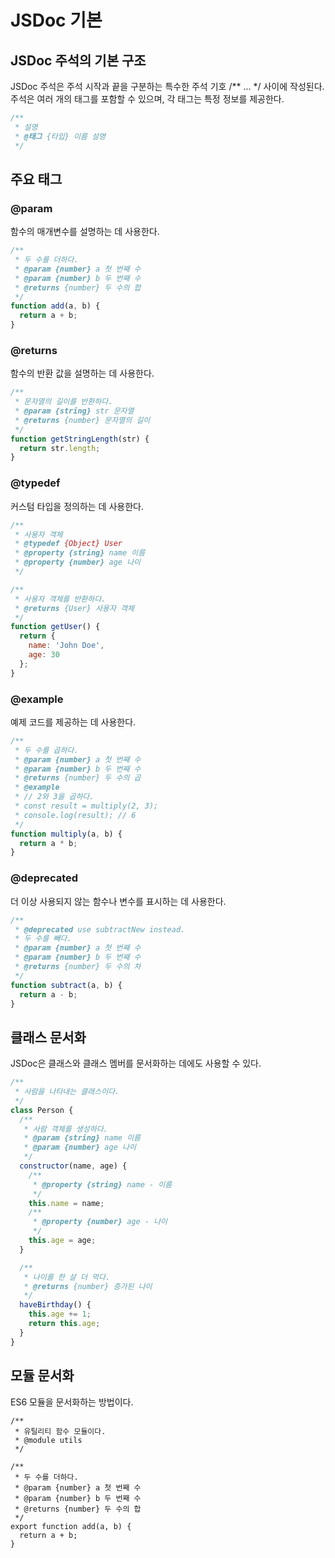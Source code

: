 # JSDoc 기본
## JSDoc 주석의 기본 구조
JSDoc 주석은 주석 시작과 끝을 구분하는 특수한 주석 기호 /** ... */ 사이에 작성된다. 주석은 여러 개의 태그를 포함할 수 있으며, 각 태그는 특정 정보를 제공한다.

```js
/**
 * 설명
 * @태그 {타입} 이름 설명
 */
```

## 주요 태그
### @param
함수의 매개변수를 설명하는 데 사용한다.

```javascript
/**
 * 두 수를 더하다.
 * @param {number} a 첫 번째 수
 * @param {number} b 두 번째 수
 * @returns {number} 두 수의 합
 */
function add(a, b) {
  return a + b;
}
```

### @returns
함수의 반환 값을 설명하는 데 사용한다.

```javascript
/**
 * 문자열의 길이를 반환하다.
 * @param {string} str 문자열
 * @returns {number} 문자열의 길이
 */
function getStringLength(str) {
  return str.length;
}
```
### @typedef
커스텀 타입을 정의하는 데 사용한다.

```javascript
/**
 * 사용자 객체
 * @typedef {Object} User
 * @property {string} name 이름
 * @property {number} age 나이
 */

/**
 * 사용자 객체를 반환하다.
 * @returns {User} 사용자 객체
 */
function getUser() {
  return {
    name: 'John Doe',
    age: 30
  };
}
```

### @example
예제 코드를 제공하는 데 사용한다.

```javascript
/**
 * 두 수를 곱하다.
 * @param {number} a 첫 번째 수
 * @param {number} b 두 번째 수
 * @returns {number} 두 수의 곱
 * @example
 * // 2와 3을 곱하다.
 * const result = multiply(2, 3);
 * console.log(result); // 6
 */
function multiply(a, b) {
  return a * b;
}
```
### @deprecated
더 이상 사용되지 않는 함수나 변수를 표시하는 데 사용한다.

``` javascript
/**
 * @deprecated use subtractNew instead.
 * 두 수를 빼다.
 * @param {number} a 첫 번째 수
 * @param {number} b 두 번째 수
 * @returns {number} 두 수의 차
 */
function subtract(a, b) {
  return a - b;
}
``` 

## 클래스 문서화
JSDoc은 클래스와 클래스 멤버를 문서화하는 데에도 사용할 수 있다.

```javascript
/**
 * 사람을 나타내는 클래스이다.
 */
class Person {
  /**
   * 사람 객체를 생성하다.
   * @param {string} name 이름
   * @param {number} age 나이
   */
  constructor(name, age) {
    /**
     * @property {string} name - 이름
     */
    this.name = name;
    /**
     * @property {number} age - 나이
     */
    this.age = age;
  }

  /**
   * 나이를 한 살 더 먹다.
   * @returns {number} 증가된 나이
   */
  haveBirthday() {
    this.age += 1;
    return this.age;
  }
}
```

## 모듈 문서화
ES6 모듈을 문서화하는 방법이다.

```
/**
 * 유틸리티 함수 모듈이다.
 * @module utils
 */

/**
 * 두 수를 더하다.
 * @param {number} a 첫 번째 수
 * @param {number} b 두 번째 수
 * @returns {number} 두 수의 합
 */
export function add(a, b) {
  return a + b;
}
```